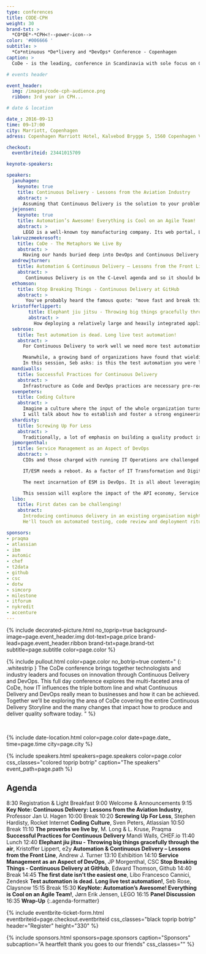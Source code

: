 ```yaml
---
type: conferences
title: CODE-CPH
weight: 30
brand-txt: >
  *CO*DE*-*CPH<!--power-icon-->
color: '#006666 '
subtitle: >
  *Co*ntinuous *De*livery and *DevOps* Conference - Copenhagen
caption: >
  CoDe - is the leading, conference in Scandinavia with sole focus on Continuous Delivery and DevOp for senior executives and C-levels in general.

# events header

event_header:
  img: /images/code-cph-audience.png
  ribbon: 3rd year in CPH...

# date & location

date_: 2016-09-13
time: 09—17:00
city: Marriott, Copenhagen
adress: Copenhagen Marriott Hotel, Kalvebod Brygge 5, 1560 Copenhagen V, Denmark

checkout:
  eventbriteid: 23441015709

keynote-speakers:

speakers:
  januhagen:
    keynote: true
    title: Continuous Delivery - Lessons from the Aviation Industry
    abstract: >
      Assuming that Continuous Delivery is the solution to your problems, Jan will explore - through various stories - which character traits should be present in your team members if they are to build and deliver cutting edge software. He will touch on how to build such a team. A non-technical keynote for anyone who is managing, or is a member of, a team who are trying to implement continuous delivery.
  jejensen:
    keynote: true
    title: Automation’s Awesome! Everything is Cool on an Agile Team!
    abstract: >
      LEGO is a well-known toy manufacturing company. Its web portal, LEGO.com, experiences significant web traffic each month and has gone through a number of iterations since its inception in 1996. It currently is comprised of hundreds of individual products. Leveraging automation for all aspects of the software delivery process, LEGO has gone from one deployment twice a month to multiple deployments every day! Join this session to learn how the LEGO.com team navigated challenges and how they approached transitioning a traditional software delivery process to an agile lean DevOps process.
  lakruzzmeekrosoft:
    title: CoDe - The Metaphors We Live By
    abstract: >
      Having our hands buried deep into DevOps and Continuous Delivery - "CoDe" every single day, we tend to expand our vocabulary and lingo with metaphors, proverbs and anecdotes that enables us to understand and explain our domain. Mike and Lars will cover tales in the range from Tarantino's Pulp Fiction to Indonesia's stone age population.
  andrewjturner:
    title: Automation & Continuous Delivery – Lessons from the Front Line
    abstract: >
       Continuous Delivery is on the C-Level agenda and so it should be – it’s a game changer for IT change. But how do you prioritize what to do and align your stakeholders to get the most from the opportunity? Automation provides the foundation for continuous delivery, and learning from real life customer experiences across regulated industries is an excellent way to accelerate your adoption.
  ethomson:
    title: Stop Breaking Things - Continuous Delivery at GitHub
    abstract: >
       You've probably heard the famous quote: "move fast and break things". Of course we all want to move fast, but our customers expect reliable and working services. Can you move quickly, deliver continuously, but not break things?  Learn about the tools and processes that GitHub uses to deploy continuously, while breaking as few things as possible, and how we detect and fix the problems that arise.
  kristofferlippert:
        title: Elephant jiu jitsu - Throwing big things gracefully through the air
        abstract: >
          How deploying a relatively large and heavily integrated application in an elegant an speedy agile fashion turned out to not be quite as easy as it seemed. Following agile and Continuous Delivery principles when working with SAP hybris is a bit like practicing jiu jitsu with an elephant - the elephant has quite an impact on the end result. But it’s not impossible...
  sebrose:
    title: Test automation is dead. Long live test automation!
    abstract: >
      For Continuous Delivery to work well we need more test automation (or to be precise, we need to do less manual testing) but each initiative seems to deliver another pile of incomprehensible, brittle, unmaintainable scripts that suck resources and deliver questionable returns. The more we chase test automation, the further away it seems to get.

      Meanwhile, a growing band of organizations have found that wielding the power of examples in workshops (where the business, the developers and the testers collaborate) is helping promote early discovery of assumptions, risks and missing requirements. What’s more, these examples are powering the creation of a ubiquitous language, helping prevent future misunderstandings. And, if that isn’t enough already, these examples can then be automated, using tools like Cucumber, to become an executable specification.
      In this session, Seb asks: is this the test automation you were looking for?
  mandiwalls:
    title: Successful Practices for Continuous Delivery
    abstract: >
      Infrastructure as Code and DevOps practices are necessary pre-requisites for safely adopting Continuous Delivery. With software becoming more and more crucial to business success in various parts of the market, speed of delivery becomes the game changer. This talk will explore some of the practices your team will need to adopt to safely move fast, continuously delivering value to your customers.
  svenpeters:
    title: Coding Culture
    abstract: >
      Imagine a culture where the input of the whole organization turns an individual idea into a user story in just a couple of hours, where everybody's goal is to make the customers job easier and more effective, and where you work on projects you love instead of projects you loathe. A great coding culture concentrates on making developers productive and happy by removing unnecessary overhead, bringing autonomous teams together, helping the individual programmer to innovate, and raising awareness among developers about how to create better code.
      I will talk about how to establish and foster a strong engineering-focused culture that scales from a small team to a huge organization with hundreds of developers. I'll give lots of examples from our experience at Atlassian to show that once you're working in a great coding culture, you won't want to work anywhere else.
  shardisty:
    title: Screwing Up For Less
    abstract: >
      Traditionally, a lot of emphasis on building a quality product is focussed on prevention of bad things happening. Some of the mechanisms to create such positive outcomes aren't always easily compatible with continuous deployment. This talk will cover alternative methods for ensuring quality.
  jpmorgenthal:
    title: Service Management as an Aspect of DevOps
    abstract: >
      CIOs and those charged with running IT Operations are challenged to deliver secure, audited, and reliable compute environments for the applications and data for the business. Behind the scenes these tasks are often accomplished by following onerous time-consuming processes and often the management of these environments and processes will be outsourced to multiple IT service providers. In addition, the division of work is often siloed into traditional "towers" that are not well integrated for cross-functional purposes. So, when traditional IT Service Management (ITSM) meets the cloud, and equally, DevOps, the is invariably going to be conflict.

      IT/ESM needs a reboot. As a factor of IT Transformation and Digital Transformation, IT no longer stands alone—or at least in a modern workplace it should not stand alone—it is the hub through which all other business services will see their efforts delivered. Marketing requires large-scale data analytics and webscale support for customer and partner access. Finance needs 360 degree views of how money is flowing through the business inclusive of unintended consequential impacts.

      The next incarnation of ESM is DevOps. It is all about leveraging a common set of tools and practices to deliver continuous delivery focused on operations management. This includes all aspects of managing, communications, automation, reporting, and monitoring. It's all about operating IT in an era where everything is software and programmable.

      This session will explore the impact of the API economy, Service Integration & Management, and a growing software-defined infrastructure on the next generation of IT operations and how to prepare for the forthcoming changes.
  libo:
    title: First dates can be challenging!
    abstract:
      Introducing continuous delivery in an existing organisation might not be easy. The more we have the process is cemented around a weekly release the more friction we might find. Libo will talk about the journey he and his team took to establish and agree a workflow in a global organisation and how they all stopped worrying and fell in love with the delivery bomb.
      He'll touch on automated testing, code review and deployment rituals, deployment tools, performance monitoring and rollback emergency "gybe" manoeuvre.

sponsors:
- praqma
- atlassian
- ibm
- automic
- chef
- t2data
- github
- csc
- dotw
- simcorp
- milestone
- itforum
- nykredit
- accenture
---
```


{% include decorated-picture.html
no_toprip=true
background-image=page.event_header.img
dot-text=page.price
brand-lead=page.event_header.ribbon
brand-txt=page.brand-txt
subtitle=page.subtitle
color=page.color %}

{% include pullout.html
color=page.color
no_botrip=true
content="
{: .whitestrip }
The CoDe conference brings together technologists and industry leaders and focuses on innovation through Continuous Delivery and DevOps. This full day conference explores the multi-faceted area of CoDe, how IT influences the triple bottom line and what Continuous Delivery and DevOps really mean to businesses and how it can be achieved. Together we’ll be exploring the area of CoDe covering the entire Continuous Delivery Storyline and the many changes that impact how to produce and deliver quality software today.
"
%}

<br/>

{% include date-location.html
color=page.color
date=page.date_
time=page.time
city=page.city %}

{% include speakers.html
speakers=page.speakers
color=page.color
css_classes="colored toprip botrip"
caption="The speakers"
event_path=page.path
%}

Agenda
---
8:30
Registration & Light Breakfast
9:00
Welcome & Announcements
9:15
**Key Note: Continuous Delivery: Lessons from the Aviation Industry**, Professor Jan U. Hagen
10:00
Break
10:20
**Screwing Up For Less**, Stephen Hardisty, Rocket Internet
**Coding Culture**, Sven Peters, Atlassian
10:50
Break
11:10
**The proverbs we live by**, M. Long & L. Kruse, Praqma
**Successful Practices for Continuous Delivery** Mandi Walls, CHEF.io
11:40
Lunch
12:40
**Elephant jiu jitsu - Throwing big things gracefully through the air**, Kristoffer Lippert, e2y
**Automation & Continuous Delivery – Lessons from the Front Line**, Andrew J. Turner
13:10
Exhibition
14:10
**Service Management as an Aspect of DevOps**, JP Morgenthal, CSC
**Stop Breaking Things - Continuous Delivery at GitHub**, Edward Thomson, Github
14:40
Break
14:45
**The first date isn't the easiest one**, Libo Francesco Cannici, Zendesk
**Test automation is dead. Long live test automation!**, Seb Rose, Claysnow
15:15
Break
15:30
**KeyNote: Automation’s Awesome! Everything is Cool on an Agile Team!**, Jørn Erik Jensen, LEGO
16:15
**Panel Discussion**
16:35
**Wrap-Up**
{:.agenda-formatter}

{% include eventbrite-ticket-form.html
eventbriteid=page.checkout.eventbriteid
css_classes="black toprip botrip"
header="Register"
height="330" %}

{% include sponsors.html
sponsors=page.sponsors
caption="Sponsors"
subcaption="A heartfelt thank you goes to our friends"
css_classes="" %}
